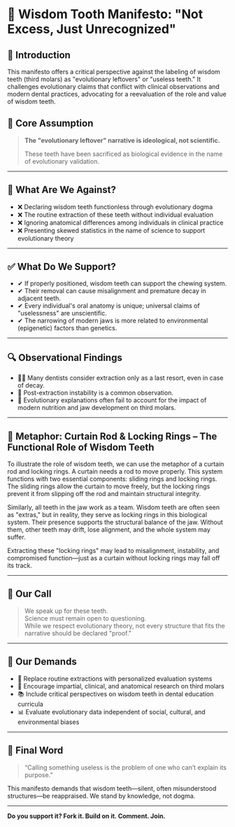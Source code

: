 # 🦷 Wisdom Tooth Manifesto: "Not Excess, Just Unrecognized"

## 📌 Introduction

This manifesto offers a critical perspective against the labeling of wisdom teeth (third molars) as "evolutionary leftovers" or "useless teeth." It challenges evolutionary claims that conflict with clinical observations and modern dental practices, advocating for a reevaluation of the role and value of wisdom teeth.

## 🧠 Core Assumption

> **The "evolutionary leftover" narrative is ideological, not scientific.**  
>
> These teeth have been sacrificed as biological evidence in the name of evolutionary validation.

---

## 🎯 What Are We Against?

- ❌ Declaring wisdom teeth functionless through evolutionary dogma  
- ❌ The routine extraction of these teeth without individual evaluation  
- ❌ Ignoring anatomical differences among individuals in clinical practice  
- ❌ Presenting skewed statistics in the name of science to support evolutionary theory  

---

## ✅ What Do We Support?

- ✔ If properly positioned, wisdom teeth can support the chewing system.  
- ✔ Their removal can cause misalignment and premature decay in adjacent teeth.  
- ✔ Every individual's oral anatomy is unique; universal claims of "uselessness" are unscientific.  
- ✔ The narrowing of modern jaws is more related to environmental (epigenetic) factors than genetics.  

---

## 🔍 Observational Findings

- 👨‍⚕️ Many dentists consider extraction only as a last resort, even in case of decay.  
- 🔄 Post-extraction instability is a common observation.  
- 🧬 Evolutionary explanations often fail to account for the impact of modern nutrition and jaw development on third molars.

---

## 🎯 Metaphor: Curtain Rod & Locking Rings – The Functional Role of Wisdom Teeth

To illustrate the role of wisdom teeth, we can use the metaphor of a curtain rod and locking rings. A curtain needs a rod to move properly. This system functions with two essential components: sliding rings and locking rings. The sliding rings allow the curtain to move freely, but the locking rings prevent it from slipping off the rod and maintain structural integrity.

Similarly, all teeth in the jaw work as a team. Wisdom teeth are often seen as "extras," but in reality, they serve as locking rings in this biological system. Their presence supports the structural balance of the jaw. Without them, other teeth may drift, lose alignment, and the whole system may suffer.

Extracting these "locking rings" may lead to misalignment, instability, and compromised function—just as a curtain without locking rings may fall off its track.

---

## 📢 Our Call

> We speak up for these teeth.  
> Science must remain open to questioning.  
> While we respect evolutionary theory, not every structure that fits the narrative should be declared "proof."

---

## 🧾 Our Demands

- 🦷 Replace routine extractions with personalized evaluation systems  
- 🧪 Encourage impartial, clinical, and anatomical research on third molars  
- 📚 Include critical perspectives on wisdom teeth in dental education curricula  
- 📊 Evaluate evolutionary data independent of social, cultural, and environmental biases  

---

## 📎 Final Word

> “Calling something useless is the problem of one who can’t explain its purpose.”

This manifesto demands that wisdom teeth—silent, often misunderstood structures—be reappraised. We stand by knowledge, not dogma.

---

**Do you support it? Fork it. Build on it. Comment. Join.**
